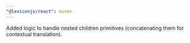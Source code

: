 ```yaml
---
"@lexiconjs/react": minor
---
```


Added logic to handle nested children primitives (concatenating them for contextual translation).
